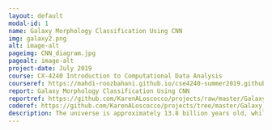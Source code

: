 ```yaml
---
layout: default
modal-id: 1
name: Galaxy Morphology Classification Using CNN
img: galaxy2.png
alt: image-alt
pageimg: CNN_diagram.jpg
pagealt: image-alt
project-date: July 2019
course: CX-4240 Introduction to Computational Data Analysis
courseref: https://mahdi-roozbahani.github.io/cse4240-summer2019.github.io/
report: Galaxy Morphology Classification Using CNN
reportref: https://github.com/KarenALoscocco/projects/raw/master/Galaxy_Morphology_Classification_Using_CNN/Galaxy_Morphology_Classification_Using_CNN.pdf
coderef: https://github.com/KarenALoscocco/projects/tree/master/Galaxy_Morphology_Classification_Using_CNN/code
description: The universe is approximately 13.8 billion years old, while the Earth has only been around for 4.54 billion years. As the universe continues to expand, questions remain about how galaxies formed and evolved. To solve this puzzle of the cosmic structure, understanding the distribution and types of galaxies as a function of their shapes and sizes is crucial. As the technology, specifically telescopes, for capturing such phenomena and returning images to scientists on Earth, improves, the dataset increases exponentially. Traditionally, galaxy identifications were achieved by crowdsourcing. However, as the datasets grow to the scale of hundreds of millions of galaxies, manual identification becomes less feasible. This project aims to analyze photos of galaxies and to train an algorithm that generates automated metrics and classifies them into two different classes, spiral and elliptical. Convolutional neural networks (CNN), dimensionality reduction methods such as principal component analysis (PCA), and other machine learning methods such as ridge regression and random forest are used in the analysis.
---
```

